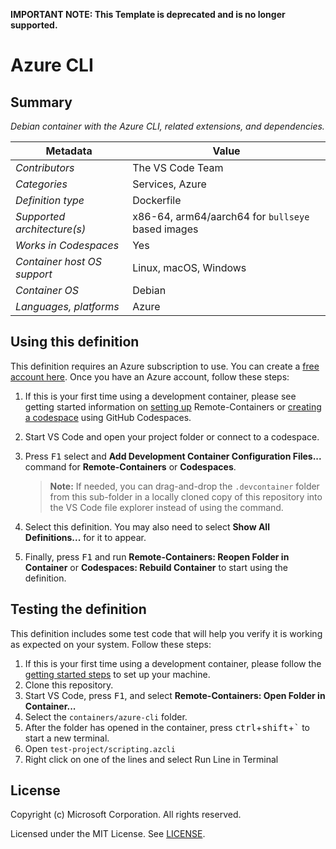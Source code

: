 **IMPORTANT NOTE: This Template is deprecated and is no longer supported.**

# Azure CLI

## Summary

_Debian container with the Azure CLI, related extensions, and dependencies._

| Metadata                    | Value                                             |
| --------------------------- | ------------------------------------------------- |
| _Contributors_              | The VS Code Team                                  |
| _Categories_                | Services, Azure                                   |
| _Definition type_           | Dockerfile                                        |
| _Supported architecture(s)_ | x86-64, arm64/aarch64 for `bullseye` based images |
| _Works in Codespaces_       | Yes                                               |
| _Container host OS support_ | Linux, macOS, Windows                             |
| _Container OS_              | Debian                                            |
| _Languages, platforms_      | Azure                                             |

## Using this definition

This definition requires an Azure subscription to use. You can create a
[free account here](https://azure.microsoft.com/en-us/free/). Once you have an
Azure account, follow these steps:

1. If this is your first time using a development container, please see getting
   started information on
   [setting up](https://aka.ms/vscode-remote/containers/getting-started)
   Remote-Containers or
   [creating a codespace](https://aka.ms/ghcs-open-codespace) using GitHub
   Codespaces.

2. Start VS Code and open your project folder or connect to a codespace.

3. Press <kbd>F1</kbd> select and **Add Development Container Configuration
   Files...** command for **Remote-Containers** or **Codespaces**.

    > **Note:** If needed, you can drag-and-drop the `.devcontainer` folder from
    > this sub-folder in a locally cloned copy of this repository into the VS
    > Code file explorer instead of using the command.

4. Select this definition. You may also need to select **Show All
   Definitions...** for it to appear.

5. Finally, press <kbd>F1</kbd> and run **Remote-Containers: Reopen Folder in
   Container** or **Codespaces: Rebuild Container** to start using the
   definition.

## Testing the definition

This definition includes some test code that will help you verify it is working
as expected on your system. Follow these steps:

1. If this is your first time using a development container, please follow the
   [getting started steps](https://aka.ms/vscode-remote/containers/getting-started)
   to set up your machine.
2. Clone this repository.
3. Start VS Code, press <kbd>F1</kbd>, and select **Remote-Containers: Open
   Folder in Container...**
4. Select the `containers/azure-cli` folder.
5. After the folder has opened in the container, press
   <kbd>ctrl</kbd>+<kbd>shift</kbd>+<kbd>`</kbd> to start a new terminal.
6. Open `test-project/scripting.azcli`
7. Right click on one of the lines and select Run Line in Terminal

## License

Copyright (c) Microsoft Corporation. All rights reserved.

Licensed under the MIT License. See
[LICENSE](https://github.com/Microsoft/vscode-dev-containers/blob/main/LICENSE).
